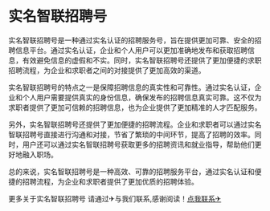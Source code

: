 # 实名智联招聘号

实名智联招聘号是一种通过实名认证的招聘服务号，旨在提供更加可靠、安全的招聘信息平台。通过实名认证，企业和个人用户可以更加准确地发布和获取招聘信息，有效避免信息的虚假和不实。同时，实名智联招聘号还提供了更加便捷的求职招聘流程，为企业和求职者之间的对接提供了更加高效的渠道。

实名智联招聘号的特点之一是保障招聘信息的真实性和可靠性。通过实名认证，企业和个人用户需要提供真实的身份信息，确保发布的招聘信息真实可靠。这不仅为求职者提供了更加可信赖的招聘信息，也为企业提供了更加精准的人才匹配服务。

另外，实名智联招聘号还提供了更加便捷的招聘流程。企业和求职者可以通过实名智联招聘号直接进行沟通和对接，节省了繁琐的中间环节，提高了招聘的效率。同时，用户还可以通过实名智联招聘号获取更多的招聘资讯和就业指导，帮助他们更好地融入职场。

总的来说，实名智联招聘号是一种高效、可靠的招聘服务平台，通过实名认证和便捷的招聘流程，为企业和求职者提供了更加优质的招聘体验。

更多关于实名智联招聘号 请通过✈与我们联系,感谢阅读！[点我联系✈](https://doc.G208.com)
